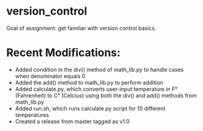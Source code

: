 # version_control
Goal of assignment: get familiar with version control basics. 

# Recent Modifications:
- Added condition in the div() method of math_lib.py to handle cases when denominator equals 0
- Added the add() method to math_lib.py to perform addition
- Added calculate.py, which converts user-input temperature in F° (Fahrenheit) to C° (Celcius) using both the div() and add() methods from math_lib.py
- Added run.sh, which runs calculate.py script for 10 different temperatures
- Created a release from master tagged as v1.0